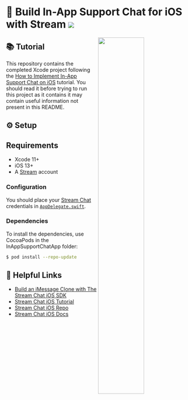 # 💬 Build In-App Support Chat for iOS with Stream [![](https://img.shields.io/twitter/url?url=https%3A%2F%2Fgithub.com%2FGetStream%2Ftwitch-example-ios)](https://twitter.com/intent/tweet?text=Want%20to%20build%20an%in-app%20support%20system%20for%20your%20iOS%20app%3F%20Learn%20how%3A&url=https%3A%2F%2Fgithub.com%2FGetStream%2Finapp-support-chat-ios)

<img align="right" src="https://i.imgur.com/T7AnZmR.png" width="50%" />

## 📚 Tutorial

This repository contains the completed Xcode project following the [How to Implement In-App Support Chat on iOS](https://getstream.io/blog/inapp-support-chat-ios) tutorial. You should read it before trying to run this project as it contains it may contain useful information not present in this README.

## ⚙️ Setup

## Requirements
- Xcode 11+
- iOS 13+
- A [Stream](https://getstream.io/accounts/signup/) account

### Configuration

You should place your [Stream Chat](https://getstream.io/chat) credentials in [`AppDelegate.swift`](InAppSupportChatApp/InAppSupportChatApp/AppDelegate.swift#L18).

### Dependencies

To install the dependencies, use CocoaPods in the InAppSupportChatApp folder:

```bash
$ pod install --repo-update
```

## 🔗 Helpful Links

- [Build an iMessage Clone with The Stream Chat iOS SDK](https://getstream.io/blog/build-imessage-clone/)
- [Stream Chat iOS Tutorial](https://getstream.io/tutorials/ios-chat/)
- [Stream Chat iOS Repo](https://github.com/GetStream/stream-chat-swift)
- [Stream Chat iOS Docs](http://getstream.io/chat/docs?language=swift)
